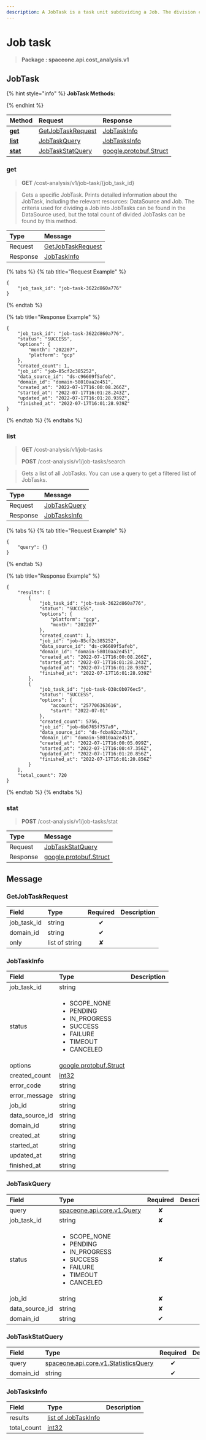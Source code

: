 ```yaml
---
description: A JobTask is a task unit subdividing a Job. The division criteria are specified in each DataSource plugin.
---
```

# Job task

>  **Package : spaceone.api.cost_analysis.v1**

## JobTask

{% hint style="info" %}
**JobTask Methods:**

{%  endhint %}


| Method | Request | Response |
| :----- | :-------- | :-------- |
| [**get**](job-task.md#get)|   [GetJobTaskRequest](job-task.md#getjobtaskrequest) |   [JobTaskInfo](job-task.md#jobtaskinfo) |
| [**list**](job-task.md#list)|   [JobTaskQuery](job-task.md#jobtaskquery) |   [JobTasksInfo](job-task.md#jobtasksinfo) |
| [**stat**](job-task.md#stat)|   [JobTaskStatQuery](job-task.md#jobtaskstatquery) |  [google.protobuf.Struct](https://github.com/protocolbuffers/protobuf/blob/master/src/google/protobuf/struct.proto)| 
 

 
### get
> **GET** /cost-analysis/v1/job-task/{job_task_id}
>

> Gets a specific JobTask. Prints detailed information about the JobTask, including the relevant resources: DataSource and Job. The criteria used for dividing a Job into JobTasks can be found in the DataSource used, but the total count of divided JobTasks can be found by this method.

| Type | Message |
| :--- | :--- |
| Request | [GetJobTaskRequest](job-task.md#getjobtaskrequest) |
| Response |  [JobTaskInfo](job-task.md#jobtaskinfo)  |
{% tabs %}
{% tab title="Request Example" %}
```text
{
    "job_task_id": "job-task-3622d860a776"
}
```
{% endtab %}

{% tab title="Response Example" %}
```text
{
    "job_task_id": "job-task-3622d860a776",
    "status": "SUCCESS",
    "options": {
        "month": "202207",
        "platform": "gcp"
    },
    "created_count": 1,
    "job_id": "job-85cf2c385252",
    "data_source_id": "ds-c96609f5afeb",
    "domain_id": "domain-58010aa2e451",
    "created_at": "2022-07-17T16:00:08.266Z",
    "started_at": "2022-07-17T16:01:28.243Z",
    "updated_at": "2022-07-17T16:01:28.939Z",
    "finished_at": "2022-07-17T16:01:28.939Z"
}
```
{% endtab %}
{% endtabs %}
 
 

 
### list
> **GET** /cost-analysis/v1/job-tasks
>
> **POST** /cost-analysis/v1/job-tasks/search


> Gets a list of all JobTasks. You can use a query to get a filtered list of JobTasks.

| Type | Message |
| :--- | :--- |
| Request | [JobTaskQuery](job-task.md#jobtaskquery) |
| Response |  [JobTasksInfo](job-task.md#jobtasksinfo)  |
{% tabs %}
{% tab title="Request Example" %}
```text
{
    "query": {}
}
```
{% endtab %}

{% tab title="Response Example" %}
```text
{
    "results": [
        {
            "job_task_id": "job-task-3622d860a776",
            "status": "SUCCESS",
            "options": {
                "platform": "gcp",
                "month": "202207"
            },
            "created_count": 1,
            "job_id": "job-85cf2c385252",
            "data_source_id": "ds-c96609f5afeb",
            "domain_id": "domain-58010aa2e451",
            "created_at": "2022-07-17T16:00:08.266Z",
            "started_at": "2022-07-17T16:01:28.243Z",
            "updated_at": "2022-07-17T16:01:28.939Z",
            "finished_at": "2022-07-17T16:01:28.939Z"
        },
        {
            "job_task_id": "job-task-038c0b076ec5",
            "status": "SUCCESS",
            "options": {
                "account": "257706363616",
                "start": "2022-07-01"
            },
            "created_count": 5756,
            "job_id": "job-6b6765f757a9",
            "data_source_id": "ds-fcba92ca73b1",
            "domain_id": "domain-58010aa2e451",
            "created_at": "2022-07-17T16:00:05.099Z",
            "started_at": "2022-07-17T16:00:47.356Z",
            "updated_at": "2022-07-17T16:01:20.856Z",
            "finished_at": "2022-07-17T16:01:20.856Z"
        }
    ],
    "total_count": 720
}
```
{% endtab %}
{% endtabs %}
 
 

 
### stat
> **POST** /cost-analysis/v1/job-tasks/stat
>


| Type | Message |
| :--- | :--- |
| Request | [JobTaskStatQuery](job-task.md#jobtaskstatquery) |
| Response | [google.protobuf.Struct](https://github.com/protocolbuffers/protobuf/blob/master/src/google/protobuf/struct.proto) |


## 

## Message

### GetJobTaskRequest
| Field | Type | Required | Description |
| :--- | :--- | :---: | :--- |
| job_task_id |string|✔| |
| domain_id |string|✔| |
| only |list of string|✘| |

### JobTaskInfo
<table>
  <thead>
    <tr>
      <th style="text-align:left; width:100px;">Field</th>
      <th style="text-align:left">Type</th>
      <th style="text-align:left">Description</th>
    </tr>
  </thead>
  <tbody>
    <tr>
      <td style="text-align:left; width:100px;">job_task_id</td>
      <td style="text-align:left">string</td>
<td style="text-align:left"></td>

   </tr>
    <tr>
      <td style="text-align:left; width:100px;">status</td>
      <td style="text-align:left"><ul>
          	<li>SCOPE_NONE</li>
          	<li>PENDING</li>
          	<li>IN_PROGRESS</li>
          	<li>SUCCESS</li>
          	<li>FAILURE</li>
          	<li>TIMEOUT</li>
          	<li>CANCELED</li>
        </ul></td>
<td style="text-align:left"></td>

   </tr>
    <tr>
      <td style="text-align:left; width:100px;">options</td>
      <td style="text-align:left"><a href="https://github.com/protocolbuffers/protobuf/blob/master/src/google/protobuf/struct.proto">google.protobuf.Struct</a></td>
<td style="text-align:left"></td>

   </tr>
    <tr>
      <td style="text-align:left; width:100px;">created_count</td>
      <td style="text-align:left"><a href="https://github.com/protocolbuffers/protobuf/blob/master/src/google/protobuf/type.proto">int32</a></td>
<td style="text-align:left"></td>

   </tr>
    <tr>
      <td style="text-align:left; width:100px;">error_code</td>
      <td style="text-align:left">string</td>
<td style="text-align:left"></td>

   </tr>
    <tr>
      <td style="text-align:left; width:100px;">error_message</td>
      <td style="text-align:left">string</td>
<td style="text-align:left"></td>

   </tr>
    <tr>
      <td style="text-align:left; width:100px;">job_id</td>
      <td style="text-align:left">string</td>
<td style="text-align:left"></td>

   </tr>
    <tr>
      <td style="text-align:left; width:100px;">data_source_id</td>
      <td style="text-align:left">string</td>
<td style="text-align:left"></td>

   </tr>
    <tr>
      <td style="text-align:left; width:100px;">domain_id</td>
      <td style="text-align:left">string</td>
<td style="text-align:left"></td>

   </tr>
    <tr>
      <td style="text-align:left; width:100px;">created_at</td>
      <td style="text-align:left">string</td>
<td style="text-align:left"></td>

   </tr>
    <tr>
      <td style="text-align:left; width:100px;">started_at</td>
      <td style="text-align:left">string</td>
<td style="text-align:left"></td>

   </tr>
    <tr>
      <td style="text-align:left; width:100px;">updated_at</td>
      <td style="text-align:left">string</td>
<td style="text-align:left"></td>

   </tr>
    <tr>
      <td style="text-align:left; width:100px;">finished_at</td>
      <td style="text-align:left">string</td>
<td style="text-align:left"></td>

   </tr>
  </tbody>
</table>



### JobTaskQuery
<table>
  <thead>
    <tr>
      <th style="text-align:left; width:100px;">Field</th>
      <th style="text-align:left">Type</th>
      <th style="text-align:center">Required</th>
      <th style="text-align:left">Description</th>
    </tr>
  </thead>
  <tbody>
    <tr>
      <td style="text-align:left; width:100px;">query</td>
      <td style="text-align:left"><a href="https://spaceone-dev.gitbook.io/api-reference/common-v1/search-query">spaceone.api.core.v1.Query</a></td>
<td style="text-align:center">✘</td>
<td style="text-align:left"></td>
   </tr>
    <tr>
      <td style="text-align:left; width:100px;">job_task_id</td>
      <td style="text-align:left">string</td>
<td style="text-align:center">✘</td>
<td style="text-align:left"></td>
   </tr>
    <tr>
      <td style="text-align:left; width:100px;">status</td>
      <td style="text-align:left"><ul>
          	<li>SCOPE_NONE</li>
          	<li>PENDING</li>
          	<li>IN_PROGRESS</li>
          	<li>SUCCESS</li>
          	<li>FAILURE</li>
          	<li>TIMEOUT</li>
          	<li>CANCELED</li>
        </ul></td>
<td style="text-align:center">✘</td>
<td style="text-align:left"></td>
   </tr>
    <tr>
      <td style="text-align:left; width:100px;">job_id</td>
      <td style="text-align:left">string</td>
<td style="text-align:center">✘</td>
<td style="text-align:left"></td>
   </tr>
    <tr>
      <td style="text-align:left; width:100px;">data_source_id</td>
      <td style="text-align:left">string</td>
<td style="text-align:center">✘</td>
<td style="text-align:left"></td>
   </tr>
    <tr>
      <td style="text-align:left; width:100px;">domain_id</td>
      <td style="text-align:left">string</td>
<td style="text-align:center">✔</td>
<td style="text-align:left"></td>
   </tr>
  </tbody>
</table>



### JobTaskStatQuery
| Field | Type | Required | Description |
| :--- | :--- | :---: | :--- |
| query |[spaceone.api.core.v1.StatisticsQuery](https://spaceone-dev.gitbook.io/api-reference/common-v1/statistics-query)|✔| |
| domain_id |string|✔| |

### JobTasksInfo
| Field | Type |  Description |
| :--- | :--- | :--- |
| results |[list of JobTaskInfo](job-task.md#jobtaskinfo) | |
| total_count |[int32](https://github.com/protocolbuffers/protobuf/blob/master/src/google/protobuf/type.proto) | |
